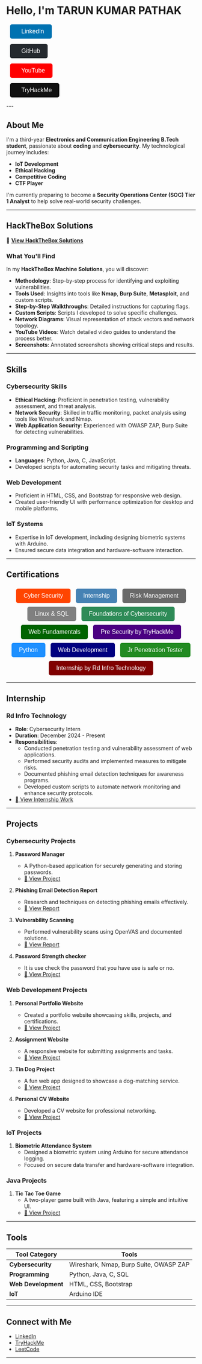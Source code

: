 <link href="https://cdnjs.cloudflare.com/ajax/libs/font-awesome/5.15.4/css/all.min.css" rel="stylesheet">


# Hello, I'm TARUN KUMAR PATHAK

<div style="text-align: center; margin-top: 20px;">

  <!-- LinkedIn Button -->
  <a href="https://www.linkedin.com/in/tarun-kumar-pathak/" target="_blank" 
     style="text-decoration: none; margin: 10px;">
    <button style="background-color: #0072b1; color: white; border: none; padding: 10px 20px; 
                   margin: 10px; border-radius: 5px; font-size: 16px; cursor: pointer; 
                   display: flex; align-items: center; gap: 10px;"
            onmouseover="this.style.opacity='0.8'" 
            onmouseout="this.style.opacity='1'">
      <i class="fab fa-linkedin" style="font-size: 20px;"></i> LinkedIn
    </button>
  </a>

  <!-- GitHub Button -->
  <a href="https://github.com/yourusername" target="_blank" 
     style="text-decoration: none; margin: 10px;">
    <button style="background-color: #24292e; color: white; border: none; padding: 10px 20px; 
                   margin: 10px; border-radius: 5px; font-size: 16px; cursor: pointer; 
                   display: flex; align-items: center; gap: 10px;"
            onmouseover="this.style.opacity='0.8'" 
            onmouseout="this.style.opacity='1'">
      <i class="fab fa-github" style="font-size: 20px;"></i> GitHub
    </button>
  </a>

  <!-- YouTube Button -->
  <a href="https://www.youtube.com/@limitlessjourney910" target="_blank" 
     style="text-decoration: none; margin: 10px;">
    <button style="background-color: #FF0000; color: white; border: none; padding: 10px 20px; 
                   margin: 10px; border-radius: 5px; font-size: 16px; cursor: pointer; 
                   display: flex; align-items: center; gap: 10px;"
            onmouseover="this.style.opacity='0.8'" 
            onmouseout="this.style.opacity='1'">
      <i class="fab fa-youtube" style="font-size: 20px;"></i> YouTube
    </button>
  </a>

  <!-- TryHackMe Button -->
  <a href="https://tryhackme.com/r/p/tarunkumar910" target="_blank" 
     style="text-decoration: none; margin: 10px;">
    <button style="background-color: #111; color: white; border: none; padding: 10px 20px; 
                   margin: 10px; border-radius: 5px; font-size: 16px; cursor: pointer; 
                   display: flex; align-items: center; gap: 10px;"
            onmouseover="this.style.opacity='0.8'" 
            onmouseout="this.style.opacity='1'">
      <i class="fas fa-mask" style="font-size: 20px;"></i> TryHackMe
    </button>
  </a>

</div>
---

## About Me

I'm a third-year **Electronics and Communication Engineering B.Tech student**, passionate about **coding** and **cybersecurity**. My technological journey includes:

- **IoT Development**
- **Ethical Hacking**
- **Competitive Coding**
- **CTF Player**

I'm currently preparing to become a **Security Operations Center (SOC) Tier 1 Analyst** to help solve real-world security challenges.

---

## HackTheBox Solutions

🔗 **[View HackTheBox Solutions](dashboard.md)**

### What You'll Find

In my **HackTheBox Machine Solutions**, you will discover:

- **Methodology**: Step-by-step process for identifying and exploiting vulnerabilities.
- **Tools Used**: Insights into tools like **Nmap**, **Burp Suite**, **Metasploit**, and custom scripts.
- **Step-by-Step Walkthroughs**: Detailed instructions for capturing flags.
- **Custom Scripts**: Scripts I developed to solve specific challenges.
- **Network Diagrams**: Visual representation of attack vectors and network topology.
- **YouTube Videos**: Watch detailed video guides to understand the process better.
- **Screenshots**: Annotated screenshots showing critical steps and results.


  
---

## Skills

### Cybersecurity Skills

- **Ethical Hacking**: Proficient in penetration testing, vulnerability assessment, and threat analysis.
- **Network Security**: Skilled in traffic monitoring, packet analysis using tools like Wireshark and Nmap.
- **Web Application Security**: Experienced with OWASP ZAP, Burp Suite for detecting vulnerabilities.

### Programming and Scripting

- **Languages**: Python, Java, C, JavaScript.
- Developed scripts for automating security tasks and mitigating threats.

### Web Development

- Proficient in HTML, CSS, and Bootstrap for responsive web design.
- Created user-friendly UI with performance optimization for desktop and mobile platforms.

### IoT Systems

- Expertise in IoT development, including designing biometric systems with Arduino.
- Ensured secure data integration and hardware-software interaction.

---

## Certifications

<div style="text-align: center; margin-top: 20px;">

  <!-- Cyber Security -->
  <a href="https://cit2.internshipstudio.com/certificates/validate_certificate.php?verify=ISETHT103046" target="_blank" style="text-decoration: none; display: inline-block; margin: 5px;">
    <button onmouseover="this.style.opacity='0.8'" onmouseout="this.style.opacity='1'" style="background-color: #FF4500; color: white; border: none; padding: 10px 20px; border-radius: 5px; font-size: 16px; cursor: pointer;">
      Cyber Security
    </button>
  </a>

  <!-- Internship -->
  <a href="https://cit2.internshipstudio.com/certificates/validate_certificate.php?verify=ISETHI103046" target="_blank" style="text-decoration: none; display: inline-block; margin: 5px;">
    <button onmouseover="this.style.opacity='0.8'" onmouseout="this.style.opacity='1'" style="background-color: #4682B4; color: white; border: none; padding: 10px 20px; border-radius: 5px; font-size: 16px; cursor: pointer;">
      Internship
    </button>
  </a>

  <!-- Risk Management -->
  <a href="https://www.coursera.org/account/accomplishments/verify/36AJC7S2JA57" target="_blank" style="text-decoration: none; display: inline-block; margin: 5px;">
    <button onmouseover="this.style.opacity='0.8'" onmouseout="this.style.opacity='1'" style="background-color: #696969; color: white; border: none; padding: 10px 20px; border-radius: 5px; font-size: 16px; cursor: pointer;">
      Risk Management
    </button>
  </a>

  <!-- Linux & SQL -->
  <a href="https://www.coursera.org/account/accomplishments/verify/1JZ3FD5ZOVBA" target="_blank" style="text-decoration: none; display: inline-block; margin: 5px;">
    <button onmouseover="this.style.opacity='0.8'" onmouseout="this.style.opacity='1'" style="background-color: #808080; color: white; border: none; padding: 10px 20px; border-radius: 5px; font-size: 16px; cursor: pointer;">
      Linux & SQL
    </button>
  </a>

  <!-- Foundations of Cybersecurity -->
  <a href="https://www.coursera.org/account/accomplishments/verify/B506671WRWX4" target="_blank" style="text-decoration: none; display: inline-block; margin: 5px;">
    <button onmouseover="this.style.opacity='0.8'" onmouseout="this.style.opacity='1'" style="background-color: #2E8B57; color: white; border: none; padding: 10px 20px; border-radius: 5px; font-size: 16px; cursor: pointer;">
      Foundations of Cybersecurity
    </button>
  </a>

  <!-- Web Fundamentals -->
  <a href="https://tryhackme-certificates.s3-eu-west-1.amazonaws.com/THM-SE9TRGWNI4.pdf" target="_blank" style="text-decoration: none; display: inline-block; margin: 5px;">
    <button onmouseover="this.style.opacity='0.8'" onmouseout="this.style.opacity='1'" style="background-color: #006400; color: white; border: none; padding: 10px 20px; border-radius: 5px; font-size: 16px; cursor: pointer;">
      Web Fundamentals
    </button>
  </a>

  <!-- Pre Security by TryHackMe -->
  <a href="https://tryhackme-certificates.s3-eu-west-1.amazonaws.com/THM-C2G2ZXOENZ.png" target="_blank" style="text-decoration: none; display: inline-block; margin: 5px;">
    <button onmouseover="this.style.opacity='0.8'" onmouseout="this.style.opacity='1'" style="background-color: #4B0082; color: white; border: none; padding: 10px 20px; border-radius: 5px; font-size: 16px; cursor: pointer;">
      Pre Security by TryHackMe
    </button>
  </a>

  <!-- Python -->
  <a href="https://www.udemy.com/certificate/UC-17a06d36-a8ca-415b-831e-e77a586a0b33/" target="_blank" style="text-decoration: none; display: inline-block; margin: 5px;">
    <button onmouseover="this.style.opacity='0.8'" onmouseout="this.style.opacity='1'" style="background-color: #1E90FF; color: white; border: none; padding: 10px 20px; border-radius: 5px; font-size: 16px; cursor: pointer;">
      Python
    </button>
  </a>

  <!-- Web Development -->
  <a href="https://www.udemy.com/certificate/UC-53aacb89-3dfd-4d80-bed1-3db59eda547b/" target="_blank" style="text-decoration: none; display: inline-block; margin: 5px;">
    <button onmouseover="this.style.opacity='0.8'" onmouseout="this.style.opacity='1'" style="background-color: #000080; color: white; border: none; padding: 10px 20px; border-radius: 5px; font-size: 16px; cursor: pointer;">
      Web Development
    </button>
  </a>

  <!-- Jr Penetration Tester -->
  <a href="https://tryhackme-certificates.s3-eu-west-1.amazonaws.com/THM-SH6LXAN6U5.pdf" target="_blank" style="text-decoration: none; display: inline-block; margin: 5px;">
    <button onmouseover="this.style.opacity='0.8'" onmouseout="this.style.opacity='1'" style="background-color: #228B22; color: white; border: none; padding: 10px 20px; border-radius: 5px; font-size: 16px; cursor: pointer;">
      Jr Penetration Tester
    </button>
  </a>

  <!-- Internship by Rd Infro Technology -->
  <a href="https://github.com/tarunkumar910/RD_INFRO_TECHNOLOGY/blob/main/Attachment/CYBER%20SECURITY.png" target="_blank" style="text-decoration: none; display: inline-block; margin: 5px;">
    <button onmouseover="this.style.opacity='0.8'" onmouseout="this.style.opacity='1'" style="background-color: #800000; color: white; border: none; padding: 10px 20px; border-radius: 5px; font-size: 16px; cursor: pointer;">
      Internship by Rd Infro Technology
    </button>
  </a>
</div>



---

## Internship

### Rd Infro Technology  
- **Role**: Cybersecurity Intern  
- **Duration**: December 2024 - Present  
- **Responsibilities**:  
  - Conducted penetration testing and vulnerability assessment of web applications.  
  - Performed security audits and implemented measures to mitigate risks.  
  - Documented phishing email detection techniques for awareness programs.  
  - Developed custom scripts to automate network monitoring and enhance security protocols.  
- [🔗 View Internship Work](https://github.com/tarunkumar910/RD_INFRO_TECHNOLOGY)

---






## Projects

### Cybersecurity Projects

1. **Password Manager**  
   - A Python-based application for securely generating and storing passwords.  
   - [🔗 View Project](https://github.com/tarunkumar910/RD_INFRO_TECHNOLOGY/tree/main/Password%20manager%20Guide)

2. **Phishing Email Detection Report**  
   - Research and techniques on detecting phishing emails effectively.  
   - [🔗 View Report](https://github.com/tarunkumar910/RD_INFRO_TECHNOLOGY/blob/main/Phishing%20Awareness/Phishing%20Campingn/SIMULATED%20PHISHING%20CAMPAIGN%20REPORT.pdf)

3. **Vulnerability Scanning**  
   - Performed vulnerability scans using OpenVAS and documented solutions.
   - [🔗 View Report](https://github.com/tarunkumar910/RD_INFRO_TECHNOLOGY/blob/main/Open%20VAS/report-002ed79e-c41f-4d81-9d29-f0329fbb1462.pdf)
     
4. **Password Strength checker**  
   - It is use check the password that you have use is safe or no.
   - [🔗 View Project]( https://github.com/tarunkumar910/password_strength_checker)
  
     


### Web Development Projects

1. **Personal Portfolio Website**  
   - Created a portfolio website showcasing skills, projects, and certifications.  
   - [🔗 View Project](https://tarunkumar910.github.io/personal/)

2. **Assignment Website**  
   - A responsive website for submitting assignments and tasks.  
   - [🔗 View Project](https://tarunkumar910.github.io/Assignment/)

3. **Tin Dog Project**  
   - A fun web app designed to showcase a dog-matching service.  
   - [🔗 View Project](https://tarunkumar910.github.io/tin-dog-project/)

4. **Personal CV Website**  
   - Developed a CV website for professional networking.  
   - [🔗 View Project](https://tarunkumar910.github.io/cv/)



### IoT Projects

1. **Biometric Attendance System**  
   - Designed a biometric system using Arduino for secure attendance logging.  
   - Focused on secure data transfer and hardware-software integration.



### Java Projects

1. **Tic Tac Toe Game**  
   - A two-player game built with Java, featuring a simple and intuitive UI.  
   - [🔗 View Project](https://github.com/tarunkumar910/tic_tac_to_game)

---

## Tools

| Tool Category       | Tools                                                                 |
|---------------------|----------------------------------------------------------------------|
| **Cybersecurity**   | Wireshark, Nmap, Burp Suite, OWASP ZAP                               |
| **Programming**     | Python, Java, C, SQL                                        |
| **Web Development** | HTML, CSS, Bootstrap                                                |
| **IoT**             | Arduino IDE                                                        |

---

## Connect with Me

- [LinkedIn](https://www.linkedin.com/in/tarun-kumar-pathak/)
- [TryHackMe](https://tryhackme.com/r/p/tarunkumar910)
- [LeetCode](https://leetcode.com/u/tarunkumar910/)

---
